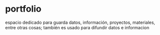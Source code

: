 # portfolio
espacio dedicado para guarda datos, información, proyectos, materiales, entre otras cosas; también es usado para difundir datos e informacion
